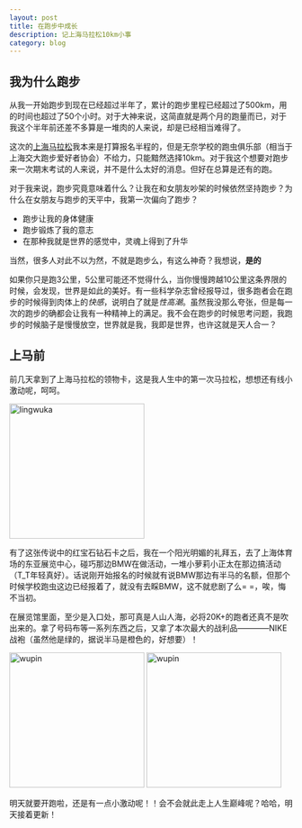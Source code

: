 ```yaml
---
layout: post
title: 在跑步中成长
description: 记上海马拉松10km小事
category: blog
---
```

我为什么跑步
--------
从我一开始跑步到现在已经超过半年了，累计的跑步里程已经超过了500km，用的时间也超过了50个小时。对于大神来说，这简直就是两个月的跑量而已，对于我这个半年前还差不多算是一堆肉的人来说，却是已经相当难得了。  
  
这次的[上海马拉松][]我本来是打算报名半程的，但是无奈学校的跑虫俱乐部（相当于上海交大跑步爱好者协会）不给力，只能黯然选择10km。对于我这个想要对跑步来一次期末考试的人来说，并不是什么太好的消息。但好在总算是还有的跑。  
  
对于我来说，跑步究竟意味着什么？让我在和女朋友吵架的时候依然坚持跑步？为什么在女朋友与跑步的天平中，我第一次偏向了跑步？  

*   跑步让我的身体健康
*   跑步锻炼了我的意志
*   在那种我就是世界的感觉中，灵魂上得到了升华  
  
当然，很多人对此不以为然，不就是跑步么，有这么神奇？我想说，**是的**  
  
如果你只是跑3公里，5公里可能还不觉得什么，当你慢慢跨越10公里这条界限的时候，会发现，世界是如此的美好。有一些科学杂志曾经报导过，很多跑者会在跑步的时候得到肉体上的*快感*，说明白了就是*性高潮*。虽然我没那么夸张，但是每一次的跑步的确都会让我有一种精神上的满足。我不会在跑步的时候思考问题，我跑步的时候脑子是慢慢放空，世界就是我，我即是世界，也许这就是天人合一？  
  
上马前
---------
  
前几天拿到了上海马拉松的领物卡，这是我人生中的第一次马拉松，想想还有线小激动呢，呵呵。  

<img src="https://lh5.googleusercontent.com/-w0xBVHnaWeE/UpnZ316waSI/AAAAAAAABcQ/I5KwbhYTjpk/2013-11-29+14.45.37.jpg" alt="lingwuka" width="240px"/>

有了这张传说中的红宝石钻石卡之后，我在一个阳光明媚的礼拜五，去了上海体育场的东亚展览中心，碰巧那边BMW在做活动，一堆小萝莉小正太在那边搞活动（T_T年轻真好）。话说刚开始报名的时候就有说BMW那边有半马的名额，但那个时候学校跑虫这边已经报着了，就没有去睬BMW，这不就悲剧了么= =，唉，悔不当初。  
  
在展览馆里面，至少是入口处，那可真是人山人海，必将20K+的跑者还真不是吹出来的。拿了号码布等一系列东西之后，又拿了本次最大的战利品————NIKE战袍（虽然他是绿的，据说半马是橙色的，好想要）！  
<div style="display:inline">
    <img src="https://lh4.googleusercontent.com/-ECY_sgteeCE/UpncNzYTr5I/AAAAAAAABdE/m6LkhIzlT10/2013-11-29+17.58.19.jpg" alt="wupin" width="240px"/>
    <img src="https://lh5.googleusercontent.com/-FkbgULkEmkA/UpnbrAg3tQI/AAAAAAAABck/9yAP67FJSk8/2013-11-29+18.02.31.jpg" alt="wupin" width="240px"/>
</div>
  
明天就要开跑啦，还是有一点小激动呢！！会不会就此走上人生巅峰呢？哈哈，明天接着更新！

[上海马拉松]: www.shmarathon.com/


  [1]: https://lh5.googleusercontent.com/-w0xBVHnaWeE/UpnZ316waSI/AAAAAAAABcQ/I5KwbhYTjpk/2013-11-29+14.45.37.jpg "2013-11-29 14.45.37.jpg"
  [2]: https://lh4.googleusercontent.com/-ECY_sgteeCE/UpncNzYTr5I/AAAAAAAABdE/m6LkhIzlT10/2013-11-29+17.58.19.jpg "2013-11-29 17.58.19.jpg"
  [3]: https://lh5.googleusercontent.com/-FkbgULkEmkA/UpnbrAg3tQI/AAAAAAAABck/9yAP67FJSk8/2013-11-29+18.02.31.jpg "2013-11-29 18.02.31.jpg"